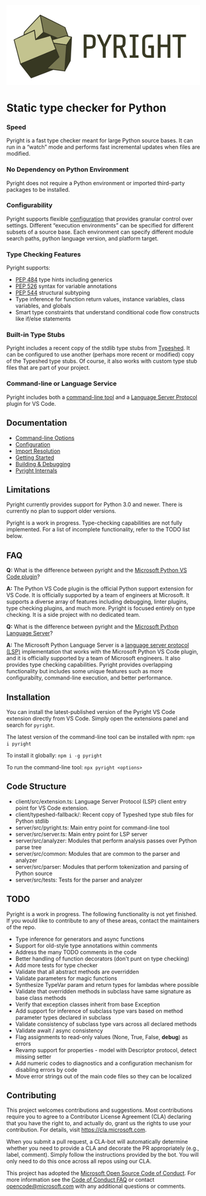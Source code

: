 ![Pyright](/docs/img/PyrightLarge.png)

# Static type checker for Python

### Speed
Pyright is a fast type checker meant for large Python source bases. It can run in a “watch” mode and performs fast incremental updates when files are modified.

### No Dependency on Python Environment
Pyright does not require a Python environment or imported third-party packages to be installed.

### Configurability
Pyright supports flexible [configuration](/docs/configuration.md) that provides granular control over settings. Different “execution environments” can be specified for different subsets of a source base. Each environment can specify different module search paths, python language version, and platform target.

### Type Checking Features
Pyright supports:

* [PEP 484](https://www.python.org/dev/peps/pep-0484/) type hints including generics
* [PEP 526](https://www.python.org/dev/peps/pep-0526/) syntax for variable annotations
* [PEP 544](https://www.python.org/dev/peps/pep-0544/) structural subtyping
* Type inference for function return values, instance variables, class variables, and globals
* Smart type constraints that understand conditional code flow constructs like if/else statements

### Built-in Type Stubs
Pyright includes a recent copy of the stdlib type stubs from [Typeshed](https://github.com/python/typeshed). It can be configured to use another (perhaps more recent or modified) copy of the Typeshed type stubs. Of course, it also works with custom type stub files that are part of your project.

### Command-line or Language Service
Pyright includes both a [command-line tool](/docs/command-line.md) and a [Language Server Protocol](https://microsoft.github.io/language-server-protocol/) plugin for VS Code.



## Documentation
* [Command-line Options](/docs/command-line.md)
* [Configuration](/docs/configuration.md)
* [Import Resolution](/docs/import-resolution.md)
* [Getting Started](/docs/getting-started.md)
* [Building & Debugging](/docs/build-debug.md)
* [Pyright Internals](/docs/internals.md)


## Limitations
Pyright currently provides support for Python 3.0 and newer. There is currently no plan to support older versions.

Pyright is a work in progress. Type-checking capabilities are not fully implemented. For a list of incomplete functionality, refer to the TODO list below.


## FAQ
**Q:** What is the difference between pyright and the [Microsoft Python VS Code plugin](https://github.com/Microsoft/vscode-python)?

**A:** The Python VS Code plugin is the official Python support extension for VS Code. It is officially supported by a team of engineers at Microsoft. It supports a diverse array of features including debugging, linter plugins, type checking plugins, and much more. Pyright is focused entirely on type checking. It is a side project with no dedicated team.


**Q:** What is the difference between pyright and the [Microsoft Python Language Server](https://github.com/Microsoft/python-language-server)?

**A:** The Microsoft Python Language Server is a [language server protocol (LSP)](https://microsoft.github.io/language-server-protocol/) implementation that works with the Microsoft Python VS Code plugin, and it is officially supported by a team of Microsoft engineers. It also provides type checking capabilities. Pyright provides overlapping functionality but includes some unique features such as more configurabilty, command-line execution, and better performance.


## Installation
You can install the latest-published version of the Pyright VS Code extension directly from VS Code. Simply open the extensions panel and search for `pyright`.

The latest version of the command-line tool can be installed with npm:
`npm i pyright`

To install it globally:
`npm i -g pyright`

To run the command-line tool:
`npx pyright <options>`


## Code Structure

* client/src/extension.ts: Language Server Protocol (LSP) client entry point for VS Code extension.
* client/typeshed-fallback/: Recent copy of Typeshed type stub files for Python stdlib
* server/src/pyright.ts: Main entry point for command-line tool
* server/src/server.ts: Main entry point for LSP server
* server/src/analyzer: Modules that perform analysis passes over Python parse tree
* server/src/common: Modules  that are common to the parser and analyzer
* server/src/parser: Modules that perform tokenization and parsing of Python source
* server/src/tests: Tests for the parser and analyzer


## TODO

Pyright is a work in progress. The following functionality is not yet finished. If you would like to contribute to any of these areas, contact the maintainers of the repo.

* Type inference for generators and async functions
* Support for old-style type annotations within comments
* Address the many TODO comments in the code
* Better handling of function decorators (don't punt on type checking)
* Add more tests for type checker
* Validate that all abstract methods are overridden
* Validate parameters for magic functions
* Synthesize TypeVar param and return types for lambdas where possible
* Validate that overridden methods in subclass have same signature as base class methods
* Verify that exception classes inherit from base Exception
* Add support for inference of subclass type vars based on method parameter types declared in subclass
* Validate consistency of subclass type vars across all declared methods
* Validate await / async consistency
* Flag assignments to read-only values (None, True, False, __debug__) as errors
* Revamp support for properties - model with Descriptor protocol, detect missing setter
* Add numeric codes to diagnostics and a configuration mechanism for disabling errors by code
* Move error strings out of the main code files so they can be localized


## Contributing

This project welcomes contributions and suggestions.  Most contributions require you to agree to a
Contributor License Agreement (CLA) declaring that you have the right to, and actually do, grant us
the rights to use your contribution. For details, visit https://cla.microsoft.com.

When you submit a pull request, a CLA-bot will automatically determine whether you need to provide
a CLA and decorate the PR appropriately (e.g., label, comment). Simply follow the instructions
provided by the bot. You will only need to do this once across all repos using our CLA.

This project has adopted the [Microsoft Open Source Code of Conduct](https://opensource.microsoft.com/codeofconduct/).
For more information see the [Code of Conduct FAQ](https://opensource.microsoft.com/codeofconduct/faq/) or
contact [opencode@microsoft.com](mailto:opencode@microsoft.com) with any additional questions or comments.
